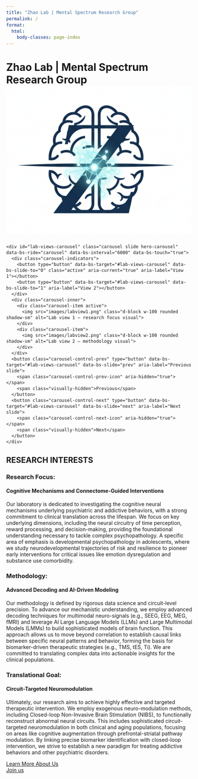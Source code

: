 ```yaml
---
title: "Zhao Lab | Mental Spectrum Research Group"
permalink: /
format:
  html:
    body-classes: page-index
---
```


# <span class="page-hero-title"><span class="hero-text"><span class="brand-title">Zhao Lab</span> | Mental Spectrum Research Group</span><img class="page-hero-logo" src="images/labweb_logo.png" alt="Zhao Lab logo" /></span>

```{=html}
<div id="lab-views-carousel" class="carousel slide hero-carousel" data-bs-ride="carousel" data-bs-interval="6000" data-bs-touch="true">
  <div class="carousel-indicators">
    <button type="button" data-bs-target="#lab-views-carousel" data-bs-slide-to="0" class="active" aria-current="true" aria-label="View 1"></button>
    <button type="button" data-bs-target="#lab-views-carousel" data-bs-slide-to="1" aria-label="View 2"></button>
  </div>
  <div class="carousel-inner">
    <div class="carousel-item active">
      <img src="images/labview1.png" class="d-block w-100 rounded shadow-sm" alt="Lab view 1 – research focus visual">
    </div>
    <div class="carousel-item">
      <img src="images/labview2.png" class="d-block w-100 rounded shadow-sm" alt="Lab view 2 – methodology visual">
    </div>
  </div>
  <button class="carousel-control-prev" type="button" data-bs-target="#lab-views-carousel" data-bs-slide="prev" aria-label="Previous slide">
    <span class="carousel-control-prev-icon" aria-hidden="true"></span>
    <span class="visually-hidden">Previous</span>
  </button>
  <button class="carousel-control-next" type="button" data-bs-target="#lab-views-carousel" data-bs-slide="next" aria-label="Next slide">
    <span class="carousel-control-next-icon" aria-hidden="true"></span>
    <span class="visually-hidden">Next</span>
  </button>
</div>
```


## RESEARCH INTERESTS

### Research Focus:  
#### Cognitive Mechanisms and Connectome-Guided Interventions
Our laboratory is dedicated to investigating the cognitive neural mechanisms underlying psychiatric and addictive behaviors, with a strong commitment to clinical translation across the lifespan. We focus on key underlying dimensions, including the neural circuitry of time perception, reward processing, and decision-making, providing the foundational understanding necessary to tackle complex psychopathology. A specific area of emphasis is developmental psychopathology in adolescents, where we study neurodevelopmental trajectories of risk and resilience to pioneer early interventions for critical issues like emotion dysregulation and substance use comorbidity.

### Methodology: 
#### Advanced Decoding and AI-Driven Modeling
Our methodology is defined by rigorous data science and circuit-level precision. To advance our mechanistic understanding, we employ advanced decoding techniques for multimodal neuro-signals (e.g., SEEG, EEG, MEG, fMRI) and leverage AI Large Language Models (LLMs) and Large Multimodal Models (LMMs) to build sophisticated models of brain function. This approach allows us to move beyond correlation to establish causal links between specific neural patterns and behavior, forming the basis for biomarker-driven therapeutic strategies (e.g., TMS, tES, Ti). We are committed to translating complex data into actionable insights for the clinical populations.

### Translational Goal: 
#### Circuit-Targeted Neuromodulation
Ultimately, our research aims to achieve highly effective and targeted therapeutic intervention. We employ exogenous neuro-modulation methods, including Closed-loop Non-Invasive Brain Stimulation (NIBS), to functionally reconstruct abnormal neural circuits. This includes sophisticated circuit-targeted neuromodulation in both clinical and aging populations, focusing on areas like cognitive augmentation through prefrontal-striatal pathway modulation. By linking precise biomarker identification with closed-loop intervention, we strive to establish a new paradigm for treating addictive behaviors and other psychiatric disorders.


[Learn More About Us](people.html)  
[Join us](contact.html)


